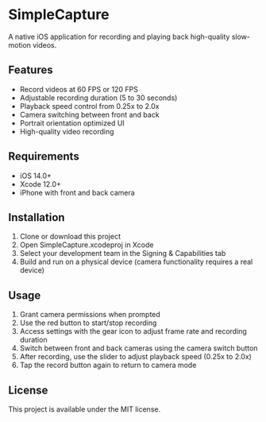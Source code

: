 # SimpleCapture

A native iOS application for recording and playing back high-quality slow-motion videos.

## Features

- Record videos at 60 FPS or 120 FPS
- Adjustable recording duration (5 to 30 seconds)
- Playback speed control from 0.25x to 2.0x
- Camera switching between front and back
- Portrait orientation optimized UI
- High-quality video recording

## Requirements

- iOS 14.0+
- Xcode 12.0+
- iPhone with front and back camera

## Installation

1. Clone or download this project
2. Open SimpleCapture.xcodeproj in Xcode
3. Select your development team in the Signing & Capabilities tab
4. Build and run on a physical device (camera functionality requires a real device)

## Usage

1. Grant camera permissions when prompted
2. Use the red button to start/stop recording
3. Access settings with the gear icon to adjust frame rate and recording duration
4. Switch between front and back cameras using the camera switch button
5. After recording, use the slider to adjust playback speed (0.25x to 2.0x)
6. Tap the record button again to return to camera mode

## License

This project is available under the MIT license.
